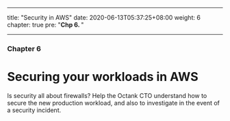 
---
title: "Security in AWS"
date: 2020-06-13T05:37:25+08:00
weight: 6
chapter: true
pre: "<b>Chp 6. </b>"

---

### Chapter 6

# Securing your workloads in AWS

Is security all about firewalls? 
Help the Octank CTO understand how to secure the new production workload, and also to investigate in the event of a security incident.
